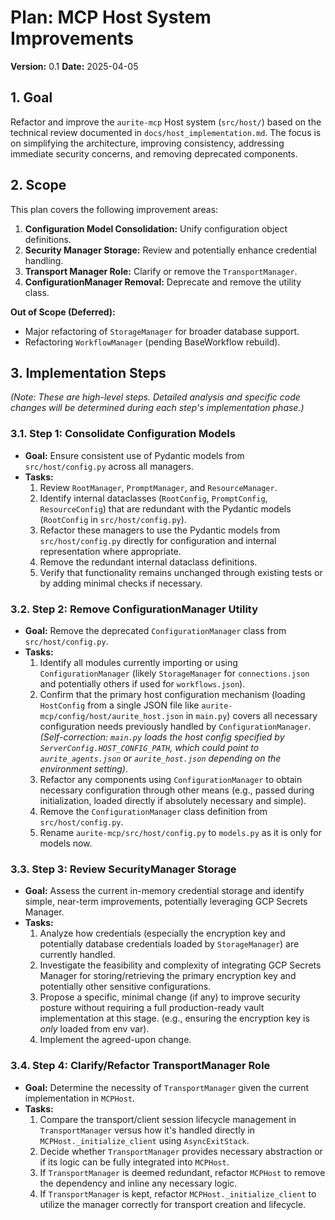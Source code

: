 # Plan: MCP Host System Improvements

**Version:** 0.1
**Date:** 2025-04-05

## 1. Goal

Refactor and improve the `aurite-mcp` Host system (`src/host/`) based on the technical review documented in `docs/host_implementation.md`. The focus is on simplifying the architecture, improving consistency, addressing immediate security concerns, and removing deprecated components.

## 2. Scope

This plan covers the following improvement areas:

1.  **Configuration Model Consolidation:** Unify configuration object definitions.
2.  **Security Manager Storage:** Review and potentially enhance credential handling.
3.  **Transport Manager Role:** Clarify or remove the `TransportManager`.
4.  **ConfigurationManager Removal:** Deprecate and remove the utility class.

**Out of Scope (Deferred):**
*   Major refactoring of `StorageManager` for broader database support.
*   Refactoring `WorkflowManager` (pending BaseWorkflow rebuild).

## 3. Implementation Steps

*(Note: These are high-level steps. Detailed analysis and specific code changes will be determined during each step's implementation phase.)*

### 3.1. Step 1: Consolidate Configuration Models

*   **Goal:** Ensure consistent use of Pydantic models from `src/host/config.py` across all managers.
*   **Tasks:**
    1.  Review `RootManager`, `PromptManager`, and `ResourceManager`.
    2.  Identify internal dataclasses (`RootConfig`, `PromptConfig`, `ResourceConfig`) that are redundant with the Pydantic models (`RootConfig` in `src/host/config.py`).
    3.  Refactor these managers to use the Pydantic models from `src/host/config.py` directly for configuration and internal representation where appropriate.
    4.  Remove the redundant internal dataclass definitions.
    5.  Verify that functionality remains unchanged through existing tests or by adding minimal checks if necessary.

### 3.2. Step 2: Remove ConfigurationManager Utility

*   **Goal:** Remove the deprecated `ConfigurationManager` class from `src/host/config.py`.
*   **Tasks:**
    1.  Identify all modules currently importing or using `ConfigurationManager` (likely `StorageManager` for `connections.json` and potentially others if used for `workflows.json`).
    2.  Confirm that the primary host configuration mechanism (loading `HostConfig` from a single JSON file like `aurite-mcp/config/host/aurite_host.json` in `main.py`) covers all necessary configuration needs previously handled by `ConfigurationManager`. *(Self-correction: `main.py` loads the host config specified by `ServerConfig.HOST_CONFIG_PATH`, which could point to `aurite_agents.json` or `aurite_host.json` depending on the environment setting)*.
    3.  Refactor any components using `ConfigurationManager` to obtain necessary configuration through other means (e.g., passed during initialization, loaded directly if absolutely necessary and simple).
    4.  Remove the `ConfigurationManager` class definition from `src/host/config.py`.
    5.  Rename `aurite-mcp/src/host/config.py` to `models.py` as it is only for models now.

### 3.3. Step 3: Review SecurityManager Storage

*   **Goal:** Assess the current in-memory credential storage and identify simple, near-term improvements, potentially leveraging GCP Secrets Manager.
*   **Tasks:**
    1.  Analyze how credentials (especially the encryption key and potentially database credentials loaded by `StorageManager`) are currently handled.
    2.  Investigate the feasibility and complexity of integrating GCP Secrets Manager for storing/retrieving the primary encryption key and potentially other sensitive configurations.
    3.  Propose a specific, minimal change (if any) to improve security posture without requiring a full production-ready vault implementation at this stage. (e.g., ensuring the encryption key is *only* loaded from env var).
    4.  Implement the agreed-upon change.

### 3.4. Step 4: Clarify/Refactor TransportManager Role

*   **Goal:** Determine the necessity of `TransportManager` given the current implementation in `MCPHost`.
*   **Tasks:**
    1.  Compare the transport/client session lifecycle management in `TransportManager` versus how it's handled directly in `MCPHost._initialize_client` using `AsyncExitStack`.
    2.  Decide whether `TransportManager` provides necessary abstraction or if its logic can be fully integrated into `MCPHost`.
    3.  If `TransportManager` is deemed redundant, refactor `MCPHost` to remove the dependency and inline any necessary logic.
    4.  If `TransportManager` is kept, refactor `MCPHost._initialize_client` to utilize the manager correctly for transport creation and lifecycle.
